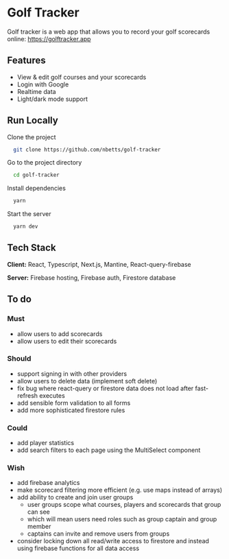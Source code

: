 
# Golf Tracker

Golf tracker is a web app that allows you to record your golf scorecards online: <https://golftracker.app>

## Features

- View & edit golf courses and your scorecards
- Login with Google
- Realtime data
- Light/dark mode support

## Run Locally

Clone the project

```bash
  git clone https://github.com/nbetts/golf-tracker
```

Go to the project directory

```bash
  cd golf-tracker
```

Install dependencies

```bash
  yarn
```

Start the server

```bash
  yarn dev
```

## Tech Stack

**Client:** React, Typescript, Next.js, Mantine, React-query-firebase

**Server:** Firebase hosting, Firebase auth, Firestore database

## To do

### Must

- allow users to add scorecards
- allow users to edit their scorecards

### Should

- support signing in with other providers
- allow users to delete data (implement soft delete)
- fix bug where react-query or firestore data does not load after fast-refresh executes
- add sensible form validation to all forms
- add more sophisticated firestore rules

### Could

- add player statistics
- add search filters to each page using the MultiSelect component

### Wish

- add firebase analytics
- make scorecard filtering more efficient (e.g. use maps instead of arrays)
- add ability to create and join user groups
  - user groups scope what courses, players and scorecards that group can see
  - which will mean users need roles such as group captain and group member
  - captains can invite and remove users from groups
- consider locking down all read/write access to firestore and instead using firebase functions for all data access

